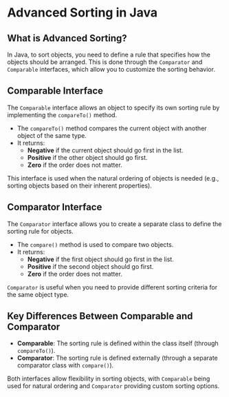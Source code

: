 # Advanced Sorting in Java

## What is Advanced Sorting?
In Java, to sort objects, you need to define a rule that specifies how the objects should be arranged. This is done 
through the `Comparator` and `Comparable` interfaces, which allow you to customize the sorting behavior.

## Comparable Interface
The `Comparable` interface allows an object to specify its own sorting rule by implementing the `compareTo()` method.
- The `compareTo()` method compares the current object with another object of the same type.
- It returns:
    - **Negative** if the current object should go first in the list.
    - **Positive** if the other object should go first.
    - **Zero** if the order does not matter.

This interface is used when the natural ordering of objects is needed (e.g., sorting objects based on their inherent 
properties).

## Comparator Interface
The `Comparator` interface allows you to create a separate class to define the sorting rule for objects.
- The `compare()` method is used to compare two objects.
- It returns:
    - **Negative** if the first object should go first in the list.
    - **Positive** if the second object should go first.
    - **Zero** if the order does not matter.

`Comparator` is useful when you need to provide different sorting criteria for the same object type.

## Key Differences Between Comparable and Comparator
- **Comparable**: The sorting rule is defined within the class itself (through `compareTo()`).
- **Comparator**: The sorting rule is defined externally (through a separate comparator class with `compare()`).

Both interfaces allow flexibility in sorting objects, with `Comparable` being used for natural ordering and `Comparator` 
providing custom sorting options.
